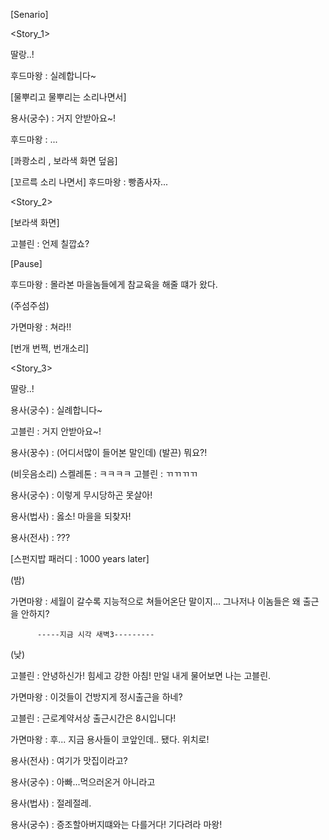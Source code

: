 [Senario]

<Start>

<Story_1>

딸랑..! 

후드마왕 : 실례합니다~

[물뿌리고 물뿌리는 소리나면서]

용사(궁수) : 거지 안받아요~!

후드마왕 : ...

[콰쾅소리 , 보라색 화면 덮음]

[꼬르륵 소리 나면서]
후드마왕 : 빵좀사자...


<Story_2>

[보라색 화면]

고블린 : 언제 칠깝쇼?

[Pause]

후드마왕 : 몰라본 마을놈들에게 참교육을 해줄 떄가 왔다.

(주섬주섬)

가면마왕 : 쳐라!!

[번개  번쩍, 번개소리]



<Story_3>

딸랑..!

용사(궁수) : 실례합니다~

고블린 : 거지 안받아요~!

용사(꿍수) : (어디서많이 들어본 말인데)
			 (발끈) 뭐요?!

(비웃음소리)
스켈레톤 : ㅋㅋㅋㅋ
고블린 : ㄲㄲㄲㄲ

용사(궁수) : 이렇게 무시당하곤 못살아!

용사(법사) : 옳소! 마을을 되찾자!

용사(전사) : ???






<Worldmap Scene>


[스펀지밥 패러디 : 1000 years later]

(밤)

가면마왕 : 세월이 갈수록 지능적으로 쳐들어온단 말이지...
	      그나저나 이놈들은 왜 출근을 안하지?

	      -----지금 시각 새벽3---------

(낮)

고블린 : 안녕하신가! 힘세고 강한 아침! 만일 내게 물어보면 나는 고블린.

가면마왕 : 이것들이 건방지게 정시출근을 하네?

고블린 : 근로계약서상 출근시간은 8시입니다!

가면마왕 : 후... 지금 용사들이 코앞인데.. 됐다. 위치로!

용사(전사) : 여기가 맛집이라고?

용사(궁수) : 아빠...먹으러온거 아니라고

용사(법사) : 절레절레.

용사(궁수) : 증조할아버지떄와는 다를거다! 기다려라 마왕!



